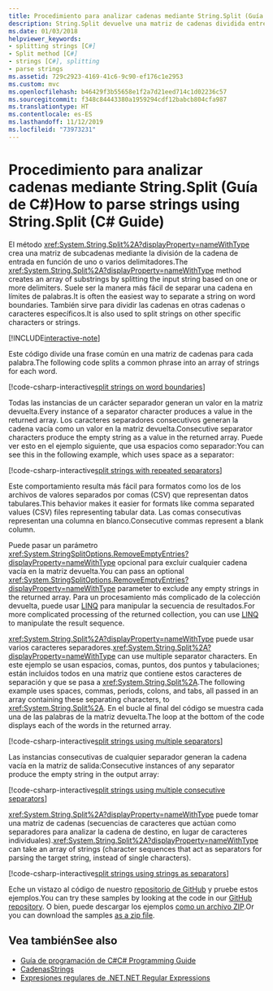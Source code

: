 ```yaml
---
title: Procedimiento para analizar cadenas mediante String.Split (Guía de C#)
description: String.Split devuelve una matriz de cadenas dividida entre un conjunto de delimitadores. Es una manera sencilla de analizar cadenas.
ms.date: 01/03/2018
helpviewer_keywords:
- splitting strings [C#]
- Split method [C#]
- strings [C#], splitting
- parse strings
ms.assetid: 729c2923-4169-41c6-9c90-ef176c1e2953
ms.custom: mvc
ms.openlocfilehash: b46429f3b55658e1f2a7d21eed714c1d02236c57
ms.sourcegitcommit: f348c84443380a1959294cdf12babcb804cfa987
ms.translationtype: HT
ms.contentlocale: es-ES
ms.lasthandoff: 11/12/2019
ms.locfileid: "73973231"
---
```

# <a name="how-to-parse-strings-using-stringsplit-c-guide"></a><span data-ttu-id="345f9-104">Procedimiento para analizar cadenas mediante String.Split (Guía de C#)</span><span class="sxs-lookup"><span data-stu-id="345f9-104">How to parse strings using String.Split (C# Guide)</span></span>

<span data-ttu-id="345f9-105">El método <xref:System.String.Split%2A?displayProperty=nameWithType> crea una matriz de subcadenas mediante la división de la cadena de entrada en función de uno o varios delimitadores.</span><span class="sxs-lookup"><span data-stu-id="345f9-105">The <xref:System.String.Split%2A?displayProperty=nameWithType> method creates an array of substrings by splitting the input string based on one or more delimiters.</span></span> <span data-ttu-id="345f9-106">Suele ser la manera más fácil de separar una cadena en límites de palabras.</span><span class="sxs-lookup"><span data-stu-id="345f9-106">It is often the easiest way to separate a string on word boundaries.</span></span> <span data-ttu-id="345f9-107">También sirve para dividir las cadenas en otras cadenas o caracteres específicos.</span><span class="sxs-lookup"><span data-stu-id="345f9-107">It is also used to split strings on other specific characters or strings.</span></span>

[!INCLUDE[interactive-note](~/includes/csharp-interactive-note.md)]

<span data-ttu-id="345f9-108">Este código divide una frase común en una matriz de cadenas para cada palabra.</span><span class="sxs-lookup"><span data-stu-id="345f9-108">The following code splits a common phrase into an array of strings for each word.</span></span>

[!code-csharp-interactive[split strings on word boundaries](../../../samples/snippets/csharp/how-to/strings/ParseStringsUsingSplit.cs#1)]

<span data-ttu-id="345f9-109">Todas las instancias de un carácter separador generan un valor en la matriz devuelta.</span><span class="sxs-lookup"><span data-stu-id="345f9-109">Every instance of a separator character produces a value in the returned array.</span></span> <span data-ttu-id="345f9-110">Los caracteres separadores consecutivos generan la cadena vacía como un valor en la matriz devuelta.</span><span class="sxs-lookup"><span data-stu-id="345f9-110">Consecutive separator characters produce the empty string as a value in the returned array.</span></span>  <span data-ttu-id="345f9-111">Puede ver esto en el ejemplo siguiente, que usa espacios como separador:</span><span class="sxs-lookup"><span data-stu-id="345f9-111">You can see this in the following example, which uses space as a separator:</span></span>

[!code-csharp-interactive[split strings with repeated separators](../../../samples/snippets/csharp/how-to/strings/ParseStringsUsingSplit.cs#2)]

<span data-ttu-id="345f9-112">Este comportamiento resulta más fácil para formatos como los de los archivos de valores separados por comas (CSV) que representan datos tabulares.</span><span class="sxs-lookup"><span data-stu-id="345f9-112">This behavior makes it easier for formats like comma separated values (CSV) files representing tabular data.</span></span> <span data-ttu-id="345f9-113">Las comas consecutivas representan una columna en blanco.</span><span class="sxs-lookup"><span data-stu-id="345f9-113">Consecutive commas represent a blank column.</span></span>

<span data-ttu-id="345f9-114">Puede pasar un parámetro <xref:System.StringSplitOptions.RemoveEmptyEntries?displayProperty=nameWithType> opcional para excluir cualquier cadena vacía en la matriz devuelta.</span><span class="sxs-lookup"><span data-stu-id="345f9-114">You can pass an optional <xref:System.StringSplitOptions.RemoveEmptyEntries?displayProperty=nameWithType> parameter to exclude any empty strings in the returned array.</span></span> <span data-ttu-id="345f9-115">Para un procesamiento más complicado de la colección devuelta, puede usar [LINQ](../programming-guide/concepts/linq/index.md) para manipular la secuencia de resultados.</span><span class="sxs-lookup"><span data-stu-id="345f9-115">For more complicated processing of the returned collection, you can use [LINQ](../programming-guide/concepts/linq/index.md) to manipulate the result sequence.</span></span>

<span data-ttu-id="345f9-116"><xref:System.String.Split%2A?displayProperty=nameWithType> puede usar varios caracteres separadores.</span><span class="sxs-lookup"><span data-stu-id="345f9-116"><xref:System.String.Split%2A?displayProperty=nameWithType> can use multiple separator characters.</span></span>
<span data-ttu-id="345f9-117">En este ejemplo se usan espacios, comas, puntos, dos puntos y tabulaciones; están incluidos todos en una matriz que contiene estos caracteres de separación y que se pasa a <xref:System.String.Split%2A>.</span><span class="sxs-lookup"><span data-stu-id="345f9-117">The following example uses spaces, commas, periods, colons, and tabs, all passed in an array containing these separating characters, to <xref:System.String.Split%2A>.</span></span>
<span data-ttu-id="345f9-118">En el bucle al final del código se muestra cada una de las palabras de la matriz devuelta.</span><span class="sxs-lookup"><span data-stu-id="345f9-118">The loop at the bottom of the code displays each of the words in the returned array.</span></span>  

[!code-csharp-interactive[split strings using multiple separators](../../../samples/snippets/csharp/how-to/strings/ParseStringsUsingSplit.cs#3)]

<span data-ttu-id="345f9-119">Las instancias consecutivas de cualquier separador generan la cadena vacía en la matriz de salida:</span><span class="sxs-lookup"><span data-stu-id="345f9-119">Consecutive instances of any separator produce the empty string in the output array:</span></span>

[!code-csharp-interactive[split strings using multiple consecutive separators](../../../samples/snippets/csharp/how-to/strings/ParseStringsUsingSplit.cs#4)]

<span data-ttu-id="345f9-120"><xref:System.String.Split%2A?displayProperty=nameWithType> puede tomar una matriz de cadenas (secuencias de caracteres que actúan como separadores para analizar la cadena de destino, en lugar de caracteres individuales).</span><span class="sxs-lookup"><span data-stu-id="345f9-120"><xref:System.String.Split%2A?displayProperty=nameWithType> can take an array of strings (character sequences that act as separators for parsing the target string, instead of single characters).</span></span>  
  
[!code-csharp-interactive[split strings using strings as separators](../../../samples/snippets/csharp/how-to/strings/ParseStringsUsingSplit.cs#5)]

<span data-ttu-id="345f9-121">Eche un vistazo al código de nuestro [repositorio de GitHub](https://github.com/dotnet/samples/tree/master/snippets/csharp/how-to/strings) y pruebe estos ejemplos.</span><span class="sxs-lookup"><span data-stu-id="345f9-121">You can try these samples by looking at the code in our [GitHub repository](https://github.com/dotnet/samples/tree/master/snippets/csharp/how-to/strings).</span></span> <span data-ttu-id="345f9-122">O bien, puede descargar los ejemplos [como un archivo ZIP](https://github.com/dotnet/samples/raw/master/snippets/csharp/how-to/strings.zip).</span><span class="sxs-lookup"><span data-stu-id="345f9-122">Or you can download the samples [as a zip file](https://github.com/dotnet/samples/raw/master/snippets/csharp/how-to/strings.zip).</span></span>

## <a name="see-also"></a><span data-ttu-id="345f9-123">Vea también</span><span class="sxs-lookup"><span data-stu-id="345f9-123">See also</span></span>

- [<span data-ttu-id="345f9-124">Guía de programación de C#</span><span class="sxs-lookup"><span data-stu-id="345f9-124">C# Programming Guide</span></span>](../programming-guide/index.md)
- [<span data-ttu-id="345f9-125">Cadenas</span><span class="sxs-lookup"><span data-stu-id="345f9-125">Strings</span></span>](../programming-guide/strings/index.md)
- [<span data-ttu-id="345f9-126">Expresiones regulares de .NET</span><span class="sxs-lookup"><span data-stu-id="345f9-126">.NET Regular Expressions</span></span>](../../standard/base-types/regular-expressions.md)
